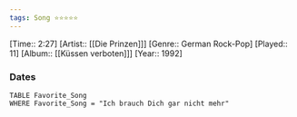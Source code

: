 ```yaml
---
tags: Song ⭐⭐⭐⭐⭐ 
---
```

[Time:: 2:27]
[Artist:: [[Die Prinzen]]]
[Genre:: German Rock-Pop]
[Played:: 11]
[Album:: [[Küssen verboten]]]
[Year:: 1992]
### Dates
````dataview
TABLE Favorite_Song
WHERE Favorite_Song = "Ich brauch Dich gar nicht mehr"
````